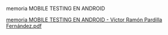 memoria MOBILE TESTING EN ANDROID

[memoria MOBILE TESTING EN ANDROID - Víctor Ramón Pardilla Fernández.pdf](https://github.com/victorrpf/appium-screenplay-serenity/files/12255599/memoria.MOBILE.TESTING.EN.ANDROID.-.Victor.Ramon.Pardilla.Fernandez.pdf)
